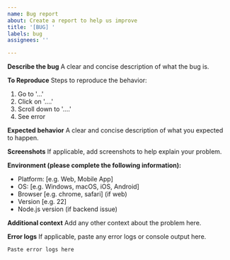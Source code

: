 ```yaml
---
name: Bug report
about: Create a report to help us improve
title: '[BUG] '
labels: bug
assignees: ''

---
```


**Describe the bug**
A clear and concise description of what the bug is.

**To Reproduce**
Steps to reproduce the behavior:
1. Go to '...'
2. Click on '....'
3. Scroll down to '....'
4. See error

**Expected behavior**
A clear and concise description of what you expected to happen.

**Screenshots**
If applicable, add screenshots to help explain your problem.

**Environment (please complete the following information):**
- Platform: [e.g. Web, Mobile App]
- OS: [e.g. Windows, macOS, iOS, Android]
- Browser [e.g. chrome, safari] (if web)
- Version [e.g. 22]
- Node.js version (if backend issue)

**Additional context**
Add any other context about the problem here.

**Error logs**
If applicable, paste any error logs or console output here.

```
Paste error logs here
```